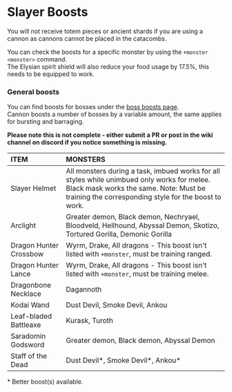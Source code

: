# Slayer Boosts

You will not receive totem pieces or ancient shards if you are using a cannon as cannons cannot be placed in the catacombs.

You can check the boosts for a specific monster by using the `+monster <monster>` command.  
The Elysian spirit shield will also reduce your food usage by 17.5%, this needs to be equipped to work.

### General boosts

You can find boosts for bosses under the [boss boosts page](https://app.gitbook.com/@oldschool-gg/s/old-school-bot/~/drafts/-Mc_OpZ1puHRQ7E2lSjU/bosses/boosts-and-requirements).  
Cannon boosts a number of bosses by a variable amount, the same applies for bursting and barraging.

**Please note this is not complete - either submit a PR or post in the wiki channel on discord if you notice something is missing.**

| **ITEM** | MONSTERS |
| :--- | :--- |
| Slayer Helmet | All monsters during a task, imbued works for all styles while unimbued only works for melee. Black mask works the same. Note: Must be training the corresponding style for the boost to work. |
| Arclight | Greater demon, Black demon, Nechryael, Bloodveld, Hellhound, Abyssal Demon, Skotizo, Tortured Gorilla, Demonic Gorilla |
| Dragon Hunter Crossbow | Wyrm, Drake, All dragons - This boost isn't listed with `+monster`, must be training ranged. |
| Dragon Hunter Lance | Wyrm, Drake, All dragons - This boost isn't listed with `+monster`, must be training melee. |
| Dragonbone Necklace | Dagannoth |
| Kodai Wand | Dust Devil, Smoke Devil, Ankou |
| Leaf-bladed Battleaxe | Kurask, Turoth |
| Saradomin Godsword | Greater demon, Black demon, Abyssal Demon |
| Staff of the Dead | Dust Devil\*, Smoke Devil\*, Ankou\* |

\* Better boost\(s\) available.

